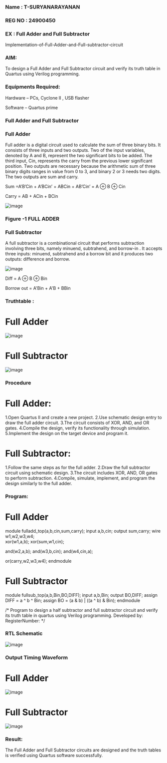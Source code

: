 ### Name : T-SURYANARAYANAN
### REG NO : 24900450
### EX : Full Adder and Full Subtractor

Implementation-of-Full-Adder-and-Full-subtractor-circuit

### AIM:

To design a Full Adder and Full Subtractor circuit and verify its truth table in Quartus using Verilog programming.

### Equipments Required:

Hardware – PCs, Cyclone II , USB flasher

Software – Quartus prime

### Full Adder and Full Subtractor

### Full Adder

Full adder is a digital circuit used to calculate the sum of three binary bits. It consists of three inputs and two outputs. Two of the input variables, denoted by A and B, represent the two significant bits to be added. The third input, Cin, represents the carry from the previous lower significant position. Two outputs are necessary because the arithmetic sum of three binary digits ranges in value from 0 to 3, and binary 2 or 3 needs two digits. The two outputs are sum and carry.

Sum =A’B’Cin + A’BCin’ + ABCin + AB’Cin’ = A ⊕ B ⊕ Cin 

Carry = AB + ACin + BCin

![image](https://github.com/naavaneetha/FULL_ADDER_SUBTRACTOR/assets/154305477/0f30ba51-5ffb-4198-845f-18e054f675e7)

### Figure -1 FULL ADDER

### Full Subtractor

A full subtractor is a combinational circuit that performs subtraction involving three bits, namely minuend, subtrahend, and borrow-in . It accepts three inputs: minuend, subtrahend and a borrow bit and it produces two outputs: difference and borrow.

![image](https://github.com/naavaneetha/FULL_ADDER_SUBTRACTOR/assets/154305477/02b24f51-ab51-4304-9ad6-7b81ffc1ead5)

Diff = A ⊕ B ⊕ Bin 

Borrow out = A'Bin + A'B + BBin

### Truthtable :

# Full Adder
  ![image](https://github.com/user-attachments/assets/42be90e9-a871-4a2a-9491-a5ef4a9b2f37)


# Full Subtractor
![image](https://github.com/user-attachments/assets/857c3088-5e25-4916-95e5-2f15f43b9e89)


### Procedure
# Full Adder:
1.Open Quartus II and create a new project.
2.Use schematic design entry to draw the full adder circuit. 
3.The circuit consists of XOR, AND, and OR gates. 
4.Compile the design, verify its functionality through simulation. 
5.Implement the design on the target device and program it.

# Full Subtractor: 
1.Follow the same steps as for the full adder. 
2.Draw the full subtractor circuit using schematic design. 
3.The circuit includes XOR, AND, OR gates to perform subtraction. 
4.Compile, simulate, implement, and program the design similarly to the full adder.
  

### Program:

# Full Adder
module fulladd_top(a,b,cin,sum,carry);
input a,b,cin;
output sum,carry;
wire w1,w2,w3,w4;       
xor(w1,a,b);
xor(sum,w1,cin);        

and(w2,a,b);
and(w3,b,cin);
and(w4,cin,a);

or(carry,w2,w3,w4);
endmodule 

# Full Subtractor
module fullsub_top(a,b,Bin,BO,DIFF);
input a,b,Bin;
output BO,DIFF;
assign DIFF = a ^ b ^ Bin;
  assign BO = (a & b) | ((a ^ b) & Bin);
endmodule


/* Program to design a half subtractor and full subtractor circuit and verify its truth table in quartus using Verilog programming. Developed by: RegisterNumber:
*/

### RTL Schematic
![image](https://github.com/user-attachments/assets/20f43ae6-5684-4e2d-99a2-e2fc75f6c809)


### Output Timing Waveform
# Full Adder
![image](https://github.com/user-attachments/assets/adbc048b-7115-40d6-8f11-b977747fe509)

# Full Subtractor
![image](https://github.com/user-attachments/assets/6327ec10-ce5e-4ea2-adb2-cec36f4b8794)


### Result:

The Full Adder and Full Subtractor circuits are designed and the truth tables is verified using Quartus software successfully.



